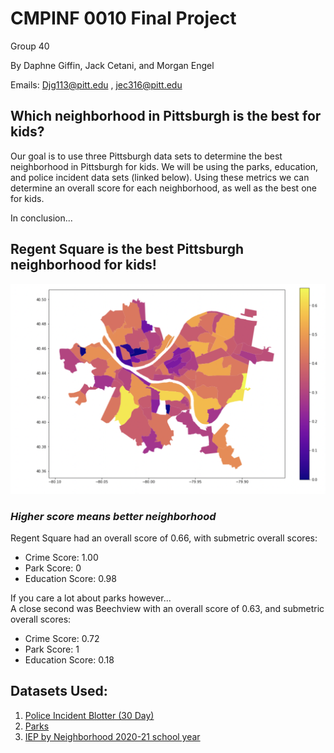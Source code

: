 # CMPINF 0010 Final Project

Group 40

By Daphne Giffin, Jack Cetani, and Morgan Engel

Emails: Djg113@pitt.edu , jec316@pitt.edu

## Which neighborhood in Pittsburgh is the best for kids?

Our goal is to use three Pittsburgh data sets to determine the best neighborhood in Pittsburgh for kids. We will be using the parks, education, and police incident data sets (linked below). Using these metrics we can determine an overall score for each neighborhood, as well as the best one for kids.

In conclusion...
## Regent Square is the best Pittsburgh neighborhood for kids!

![alt text](final_neighborhood_map.png)
### *Higher score means better neighborhood*
Regent Square had an overall score of 0.66, with submetric overall scores:
* Crime Score: 1.00
* Park Score: 0
* Education Score: 0.98

If you care a lot about parks however...    
A close second was Beechview with an overall score of 0.63, and submetric overall scores:
* Crime Score: 0.72
* Park Score: 1
* Education Score: 0.18

## Datasets Used:
1. [Police Incident Blotter (30 Day)](https://data.wprdc.org/dataset/police-incident-blotter)
2. [Parks](https://data.wprdc.org/dataset/parks)
3. [IEP by Neighborhood 2020-21 school year](https://data.wprdc.org/dataset/pittsburgh-public-schools-individualized-education-plan-iep/resource/62403582-e6c3-40b6-9bb6-d5d38e3f058d)


